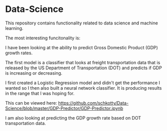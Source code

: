 # Data-Science
This repository contains functionality related to data science and machine learning.

The most interesting funcitonality is:

I have been looking at the ability to predict Gross Domestic Product (GDP) growth rates.

The first model is a classifier that looks at freight transportation data that is released
by the US Department of Transportation (DOT) and predicts if GDP is increasing or decreasing.

I first created a Logistic Regression model and didn't get the performance I wanted so I then
also built a neural network classifier.  It is producing results in the range that I was hoping for.

This can be viewed here: https://github.com/schkotty/Data-Science/blob/master/GDP-Predictor/GDP-Predictor.ipynb

I am also looking at predicting the GDP growth rate based on DOT transportation data. 


